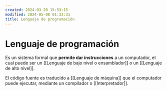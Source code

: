 ```yaml
---
created: 2024-03-20 15:53:15
modified: 2024-05-08 01:33:31
title: Lenguaje de programación
---
```


# Lenguaje de programación

Es un sistema formal que **permite dar instrucciones** a un computador, el cual puede ser un [[Lenguaje de bajo nivel o ensamblador]] o un [[Lenguaje de alto nivel]]. 

El código fuente es traducido a [[Lenguaje de máquina]] que el computador puede ejecutar, mediante un compilador o [[Interpretador]].

